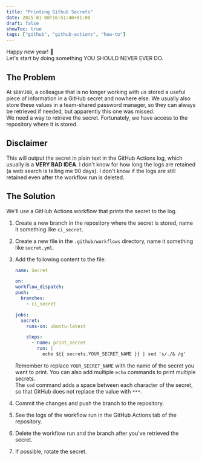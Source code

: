 ```yaml
---
title: "Printing Github Secrets"
date: 2025-01-08T16:51:40+01:00
draft: false
showToc: true
tags: ["github", "github-actions", "how-to"]
---
```


Happy new year! 🎉 \
Let's start by doing something YOU SHOULD NEVER EVER DO.

<!--more-->

## The Problem

At `$DAYJOB`, a colleague that is no longer working with us stored a useful piece of information in a GitHub secret and nowhere else. We usually also store these values in a team-shared password manager, so they can always be retrieved if needed, but apparently this one was missed. \
We need a way to retrieve the secret. Fortunately, we have access to the repository where it is stored.

## Disclaimer
This will output the secret in plain text in the GitHub Actions log, which usually is a **VERY BAD IDEA**. I don't know for how long the logs are retained (a web search is telling me 90 days). I don't know if the logs are still retained even after the workflow run is deleted.

## The Solution
We'll use a GitHub Actions workflow that prints the secret to the log.

1. Create a new branch in the repository where the secret is stored, name it something like `ci_secret`.
2. Create a new file in the `.github/workflows` directory, name it something like `secret.yml`.
3. Add the following content to the file:
    ```yaml
    name: Secret

    on:
    workflow_dispatch:
    push:
      branches:
        - ci_secret

    jobs:
      secret:
        runs-on: ubuntu-latest

        steps:
          - name: print_secret
            run: |
              echo ${{ secrets.YOUR_SECRET_NAME }} | sed 's/./& /g'
    ```

    Remember to replace `YOUR_SECRET_NAME` with the name of the secret you want to print. You can also add multiple `echo` commands to print multiple secrets. \
    The `sed` command adds a space between each character of the secret, so that GitHub does not replace the value with `***`.

4. Commit the changes and push the branch to the repository.

5. See the logs of the workflow run in the GitHub Actions tab of the repository.

6. Delete the workflow run and the branch after you've retrieved the secret.

7. If possible, rotate the secret.
